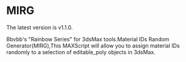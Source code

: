 # MIRG
The latest version is v1.1.0.

Bbvbb's "Rainbow Series" for 3dsMax tools.Material IDs Random Generator(MIRG),This MAXScript will allow you to assign material IDs randomly to a selection of editable_poly objects in 3dsMax.
